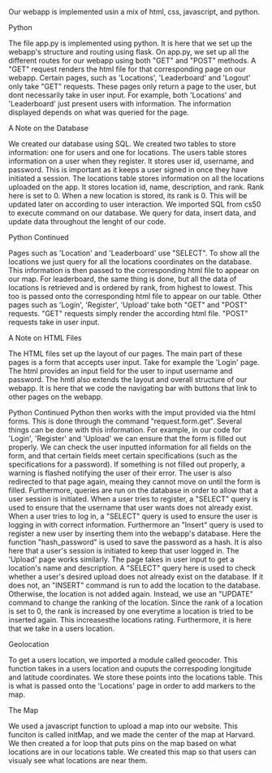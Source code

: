 Our webapp is implemented usin a mix of html, css, javascript, and python. 

Python

The file app.py is implemented using python. It is here that we set up the webapp's structure and routing using flask.
On app.py, we set up all the different routes for our webapp using both "GET" and "POST" methods. 
A "GET" request renders the html file for that corresponding page on our webapp. 
Certain pages, such as 'Locations', 'Leaderboard' and 'Logout' only take "GET" requests.
These pages only return a page to the user, but dont necessarily take in user input.
For example, both 'Locations' and 'Leaderboard' just present users with information.
The information displayed depends on what was queried for the page.

A Note on the Database

We created our database using SQL. We created two tables to store information: one for users and one for locations.
The users table stores information on a user when they register. 
It stores user id, username, and password. 
This is important as it keeps a user signed in once they have initiated a session.
The locations table stores information on all the locations uploaded on the app.
It stores location id, name, description, and rank. 
Rank here is set to 0. 
When a new location is stored, its rank is 0. This will be updated later on according to user interaction.
We imported SQL from cs50 to execute command on our database. 
We query for data, insert data, and update data throughout the lenght of our code. 

Python Continued

Pages such as 'Location' and 'Leaderboard' use "SELECT". To show all the locations we just query for all the locations coordinates on the database. 
This information is then passed to the corresponding html file to appear on our map.
For leaderboard, the same thing is done, but all the data of locations is retrieved and is ordered by rank, from highest to lowest. 
This too is passed onto the corresponding html file to appear on our table. 
Other pages such as 'Login', 'Register', 'Upload' take both "GET" and "POST" requests.
"GET" requests simply render the according html file.
"POST" requests take in user input.

A Note on HTML Files

The HTML files set up the layout of our pages. 
The main part of these pages is a form that accepts user input.
Take for example the 'Login' page.
The html provides an input field for the user to input username and password. 
The hmtl also extends the layout and overall structure of our webapp.
It is here that we code the navigating bar with buttons that link to other pages on the webapp.

Python Continued 
Python then works with the imput provided via the html forms. 
This is done through the command "request.form.get". 
Several things can be done with this information. 
For example, in our code for 'Login', 'Register' and 'Upload' we can ensure that the form is filled out properly.
We can check the user inputted information for all fields on the form, and that certain fields meet certain specifications (such as the specifications for a password).
If something is not filled out properly, a warning is flashed notifying the user of their error.
The user is also redirected to that page again, meaing they cannot move on until the form is filled. 
Furthermore, queries are run on the database in order to allow that a user session is initiated.
When a user tries to register, a "SELECT" query is used to ensure that the username that user wants does not already exist.
When a user tries to log in, a "SELECT" query is used to ensure the user is logging in with correct information.
Furthermore an "Insert" query is used to register a new user by inserting them into the webapp's database.
Here the function "hash_password" is used to save the password as a hash. 
It is also here that a user's session is initiated to keep that user logged in. 
The 'Upload' page works similarly.
The page takes in user input to get a location's name and description. 
A "SELECT" query here is used to check whether a user's desired upload does not already exist on the database.
If it does not, an "INSERT" command is run to add the location to the database.
Otherwise, the location is not added again. 
Instead, we use an "UPDATE" command to change the ranking of the location.
Since the rank of a location is set to 0, the rank is increased by one everytime a location is tried to be inserted again.
This increasesthe locations rating.
Furthermore, it is here that we take in a users location.

Geolocation

To get a users location, we imported a module called geocoder.
This function takes in a users location and ouputs the correspoding longitude and latitude coordinates. 
We store these points into the locations table. 
This is what is passed onto the 'Locations' page in order to add markers to the map. 

The Map

We used a javascript function to upload a map into our website. This funciton is called initMap, and we made the center of the map at Harvard. 
We then created a for loop that puts pins on the map based on what locations are in our locations table. 
We created this map so that users can visualy see what locations are near them. 






